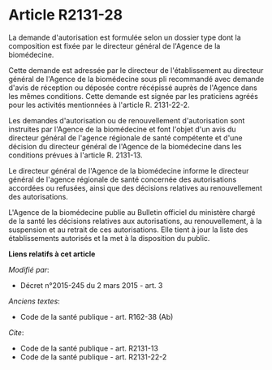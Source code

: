 # Article R2131-28

La demande d'autorisation est formulée selon un dossier type dont la composition est fixée par le directeur général de
l'Agence de la biomédecine. 

Cette demande est adressée par le directeur de l'établissement au directeur général de l'Agence de la biomédecine sous pli
recommandé avec demande d'avis de réception ou déposée contre récépissé auprès de l'Agence dans les mêmes conditions. Cette
demande est signée par les praticiens agréés pour les activités mentionnées à l'article R. 2131-22-2. 

Les demandes d'autorisation ou de renouvellement d'autorisation sont instruites par l'Agence de la biomédecine et font
l'objet d'un avis du directeur général de l'agence régionale de santé compétente et d'une décision du directeur général de
l'Agence de la biomédecine dans les conditions prévues à l'article R. 2131-13. 

Le directeur général de l'Agence de la biomédecine informe le directeur général de l'agence régionale de santé concernée des
autorisations accordées ou refusées, ainsi que des décisions relatives au renouvellement des autorisations. 

L'Agence de la biomédecine publie au Bulletin officiel du ministère chargé de la santé les décisions relatives aux
autorisations, au renouvellement, à la suspension et au retrait de ces autorisations. Elle tient à jour la liste des
établissements autorisés et la met à la disposition du public.

**Liens relatifs à cet article**

_Modifié par_:

  - Décret n°2015-245 du 2 mars 2015 - art. 3

_Anciens textes_:

  - Code de la santé publique - art. R162-38 (Ab)

_Cite_:

  - Code de la santé publique - art. R2131-13
  - Code de la santé publique - art. R2131-22-2
